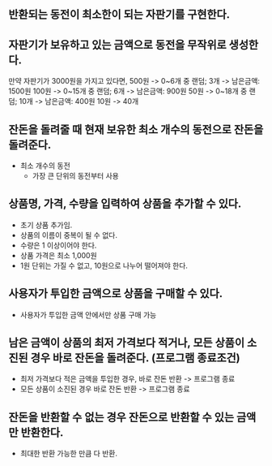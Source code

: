## 반환되는 동전이 최소한이 되는 자판기를 구현한다.

## 자판기가 보유하고 있는 금액으로 동전을 무작위로 생성한다.

만약 자판기가 3000원을 가지고 있다면,
500원 -> 0~6개 중 랜덤; 3개 -> 남은금액: 1500원
100원 -> 0~15개 중 랜덤; 6개 -> 남은금액: 900원
50원 -> 0~18개 중 랜덤; 10개 -> 남은금액: 400원
10원 -> 40개

## 잔돈을 돌려줄 때 현재 보유한 최소 개수의 동전으로 잔돈을 돌려준다.

- 최소 개수의 동전
    - 가장 큰 단위의 동전부터 사용

## 상품명, 가격, 수량을 입력하여 상품을 추가할 수 있다.

- 초기 상품 추가임.
- 상품의 이름이 중복이 될 수 없다.
- 수량은 1 이상이어야 한다.
- 상품 가격은 최소 1,000원
- 1원 단위는 가질 수 없고, 10원으로 나누어 떨어져야 한다. 

## 사용자가 투입한 금액으로 상품을 구매할 수 있다.

- 사용자가 투입한 금액 안에서만 상품 구매 가능

## 남은 금액이 상품의 최저 가격보다 적거나, 모든 상품이 소진된 경우 바로 잔돈을 돌려준다. (프로그램 종료조건)

- 최저 가격보다 적은 금액을 투입한 경우, 바로 잔돈 반환 -> 프로그램 종료
- 모든 상품이 소진된 경우 바로 잔돈 반환 -> 프로그램 종료 

## 잔돈을 반환할 수 없는 경우 잔돈으로 반환할 수 있는 금액만 반환한다.

- 최대한 반환 가능한 만큼 다 반환.
